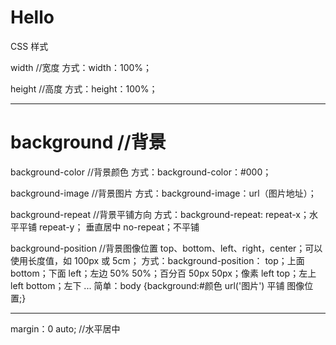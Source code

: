 # Hello
CSS 样式

width   //宽度
方式：width：100%；

height   //高度
方式：height：100%；

*****************************
<h1>background   //背景</h1>

background-color   //背景颜色
方式：background-color：#000；

background-image   //背景图片
方式：background-image：url（图片地址）；

background-repeat   //背景平铺方向
方式：background-repeat:
          repeat-x；水平平铺 
          repeat-y； 垂直居中
          no-repeat；不平铺

background-position   //背景图像位置
top、bottom、left、right，center；可以使用长度值，如 100px 或 5cm；
方式：background-position：
          top；上面
          bottom；下面
          left；左边 
          50% 50%；百分百
          50px 50px；像素
          left top；左上
          left bottom；左下
          ...
简单：body {background:#颜色 url('图片') 平铺 图像位置;} 
*****************************

margin：0 auto;   //水平居中
